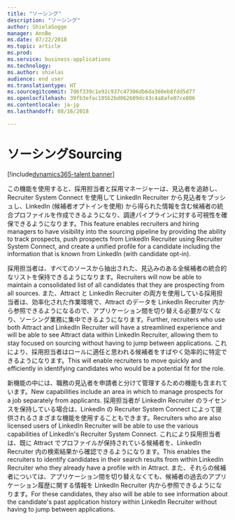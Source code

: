 ```yaml
---
title: "ソーシング"
description: "ソーシング"
author: ShielaSogge
manager: AnnBe
ms.date: 07/22/2018
ms.topic: article
ms.prod: 
ms.service: business-applications
ms.technology: 
ms.author: shielas
audience: end user
ms.translationtype: HT
ms.sourcegitcommit: 7d6f339c1e92c937c47306db6da360eb8fdd5d77
ms.openlocfilehash: 39fb3efac105b2bd062609dc43c4a8afe07ce806
ms.contentlocale: ja-jp
ms.lasthandoff: 08/16/2018

---
```


# <a name="sourcing"></a><span data-ttu-id="638a6-103">ソーシング</span><span class="sxs-lookup"><span data-stu-id="638a6-103">Sourcing</span></span>

[!include[dynamics365-talent banner](../../includes/dynamics365-talent.md)]

<span data-ttu-id="638a6-104">この機能を使用すると、採用担当者と採用マネージャーは、見込者を追跡し、Recruiter System Connect を使用して LinkedIn Recruiter から見込者をプッシュし、LinkedIn (候補者オプトインを使用) から得られた情報を含む候補者の統合プロファイルを作成できるようになり、調達パイプラインに対する可視性を確保できるようになります。</span><span class="sxs-lookup"><span data-stu-id="638a6-104">This feature enables recruiters and hiring managers to have visibility into the sourcing pipeline by providing the ability to track prospects, push prospects from LinkedIn Recruiter using Recruiter System Connect, and create a unified profile for a candidate including the information that is known from LinkedIn (with candidate opt-in).</span></span>

<span data-ttu-id="638a6-105">採用担当者は、すべてのソースから抽出された、見込みのある全候補者の統合的なリストを保持できるようになります。</span><span class="sxs-lookup"><span data-stu-id="638a6-105">Recruiters will now be able to maintain a consolidated list of all candidates that they are prospecting from all sources.</span></span> <span data-ttu-id="638a6-106">また、Attract と LinkedIn Recruiter の両方を使用している採用担当者は、効率化された作業環境で、Attract のデータを LinkedIn Recruiter 内から参照できるようになるので、アプリケーション間を切り替える必要がなくなり、ソーシング業務に集中できるようになります。</span><span class="sxs-lookup"><span data-stu-id="638a6-106">Further, recruiters who use both Attract and LinkedIn Recruiter will have a streamlined experience and will be able to see Attract data within LinkedIn Recruiter, allowing them to stay focused on sourcing without having to jump between applications.</span></span> <span data-ttu-id="638a6-107">これにより、採用担当者はロールに適任と思われる候補者をすばやく効率的に特定できるようになります。</span><span class="sxs-lookup"><span data-stu-id="638a6-107">This will enable recruiters to move quickly and efficiently in identifying candidates who would be a potential fit for the role.</span></span>

<span data-ttu-id="638a6-108">新機能の中には、職務の見込者を申請者と分けて管理するための機能も含まれています。</span><span class="sxs-lookup"><span data-stu-id="638a6-108">New capabilities include an area in which to manage prospects for a job separately from applicants.</span></span> <span data-ttu-id="638a6-109">採用担当者が LinkedIn Recruiter のライセンスを保持している場合は、LinkedIn の Recruiter System Connect によって提供されるさまざまな機能を使用することもできます。</span><span class="sxs-lookup"><span data-stu-id="638a6-109">Recruiters who are also licensed users of LinkedIn Recruiter will be able to use the various capabilities of LinkedIn's Recruiter System Connect.</span></span>
<span data-ttu-id="638a6-110">これにより採用担当者は、既に Attract でプロファイルが保持されている候補者を、LinkedIn Recruiter 内の検索結果から確認できるようになります。</span><span class="sxs-lookup"><span data-stu-id="638a6-110">This enables the recruiters to identify candidates in their search results from within LinkedIn Recruiter who they already have a profile with in Attract.</span></span> <span data-ttu-id="638a6-111">また、それらの候補者については、アプリケーション間を切り替えなくても、候補者の過去のアプリケーション履歴に関する情報を LinkedIn Recruiter 内から参照できるようになります。</span><span class="sxs-lookup"><span data-stu-id="638a6-111">For these candidates, they also will be able to see information about the candidate's past application history within LinkedIn Recruiter without having to jump between applications.</span></span>

<!--
## Who uses this feature
This feature is mainly used by recruiters within an organization.
## License required
Requires LinkedIn Recruiter System Connect and a Talent license.
## Setup required
Some of the capabilities in this feature will require each user to have a
license to LinkedIn Recruiter.
## Availability
Cloud
## Regional availability
Global
-->

